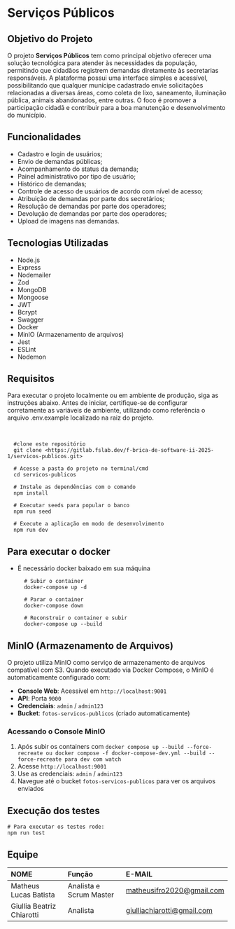 # Serviços Públicos

## Objetivo do Projeto
O projeto **Serviços Públicos** tem como principal objetivo oferecer uma solução tecnológica para atender às necessidades da população, permitindo que cidadãos registrem demandas diretamente às secretarias responsáveis. A plataforma possui uma interface simples e acessível, possibilitando que qualquer munícipe cadastrado envie solicitações relacionadas a diversas áreas, como coleta de lixo, saneamento, iluminação pública, animais abandonados, entre outras. O foco é promover a participação cidadã e contribuir para a boa manutenção e desenvolvimento do município.

## Funcionalidades
* Cadastro e login de usuários;
* Envio de demandas públicas;
* Acompanhamento do status da demanda;
* Painel administrativo por tipo de usuário;
* Histórico de demandas;
* Controle de acesso de usuários de acordo com nível de acesso;
* Atribuição de demandas por parte dos secretários;
* Resolução de demandas por parte dos operadores;
* Devolução de demandas por parte dos operadores;
* Upload de imagens nas demandas.

## Tecnologias Utilizadas

* Node.js
* Express
* Nodemailer
* Zod
* MongoDB
* Mongoose
* JWT
* Bcrypt
* Swagger
* Docker
* MinIO (Armazenamento de arquivos)
* Jest
* ESLint
* Nodemon

## Requisitos
Para executar o projeto localmente ou em ambiente de produção, siga as instruções abaixo. Antes de iniciar, certifique-se de configurar corretamente as variáveis de ambiente, utilizando como referência o arquivo .env.example localizado na raiz do projeto.

<br/>

      #clone este repositório
      git clone <https://gitlab.fslab.dev/f-brica-de-software-ii-2025-1/servicos-publicos.git>

      # Acesse a pasta do projeto no terminal/cmd
      cd servicos-publicos

      # Instale as dependências com o comando
      npm install

      # Executar seeds para popular o banco
      npm run seed

      # Execute a aplicação em modo de desenvolvimento
      npm run dev

## Para executar o docker
* É necessário docker baixado em sua máquina

        # Subir o container
        docker-compose up -d

        # Parar o container
        docker-compose down

        # Reconstruir o container e subir
        docker-compose up --build

## MinIO (Armazenamento de Arquivos)

O projeto utiliza MinIO como serviço de armazenamento de arquivos compatível com S3. Quando executado via Docker Compose, o MinIO é automaticamente configurado com:

- **Console Web**: Acessível em `http://localhost:9001`
- **API**: Porta `9000`
- **Credenciais**: `admin` / `admin123`
- **Bucket**: `fotos-servicos-publicos` (criado automaticamente)

### Acessando o Console MinIO
1. Após subir os containers com `docker compose up --build --force-recreate ou docker compose -f docker-compose-dev.yml --build --force-recreate para dev com watch`
2. Acesse `http://localhost:9001`
3. Use as credenciais: `admin` / `admin123`
4. Navegue até o bucket `fotos-servicos-publicos` para ver os arquivos enviados

## Execução dos testes

    # Para executar os testes rode:
    npm run test


## Equipe

| NOME                | Função   | E-MAIL                 |
| :------------------ | :------ | :--------------------- |
| Matheus Lucas Batista | Analista e Scrum Master | matheusifro2020@gmail.com |
| Giullia Beatriz Chiarotti | Analista | giulliachiarotti@gmail.com |
